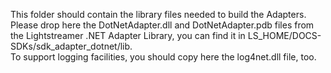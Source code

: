 This folder should contain the library files needed to build the Adapters.<br>
Please drop here the DotNetAdapter.dll and DotNetAdapter.pdb files from the Lightstreamer .NET Adapter Library, you can find it in LS_HOME/DOCS-SDKs/sdk_adapter_dotnet/lib.<br>
To support logging facilities, you should copy here the log4net.dll file, too.
